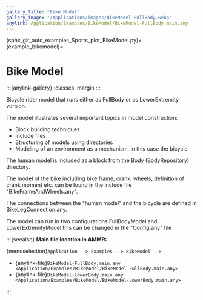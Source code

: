 ```yaml
---
gallery_title: "Bike Model"
gallery_image: "/Applications/images/BikeModel-FullBody.webp"
anylink: Application/Examples/BikeModel/BikeModel-FullBody.main.any
---
```


(sphx_glr_auto_examples_Sports_plot_BikeModel.py)=
(example_bikemodel)=
# Bike Model

:::{anylink-gallery}
:classes: margin
:::

Bicycle rider model that runs either as
FullBody or as LowerExtremity version.


The model illustrates several important topics in model
construction:

- Block building techniques
- Include files
- Structuring of models using directories
- Modeling of an environment as a mechanism, in this case the bicycle

The human model is included as a block from the Body (BodyRepository) directory.

The model of the bike including bike frame, crank, wheels, definition of
crank moment etc. can be found in the include file "BikeFrameAndWheels.any".

The connections between the "human model" and the bicycle are defined in
BikeLegConnection.any.

The model can run in two configurations FullBodyModel and LowerExtremityModel this
can be changed in the "Config.any" file



:::{seealso}
**Main file location in AMMR:**

{menuselection}`Application --> Examples --> BikeModel -->`

* {anylink-file}`BikeModel-FullBody.main.any <Application/Examples/BikeModel/BikeModel-FullBody.main.any>`
* {anylink-file}`BikeModel-LowerBody.main.any <Application/Examples/BikeModel/BikeModel-LowerBody.main.any>`

:::
